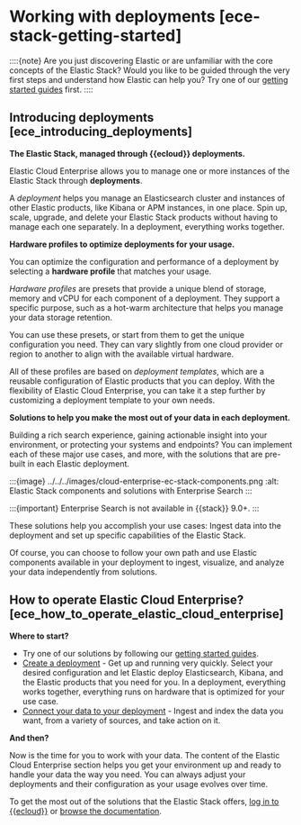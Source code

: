 # Working with deployments [ece-stack-getting-started]

::::{note}
Are you just discovering Elastic or are unfamiliar with the core concepts of the Elastic Stack? Would you like to be guided through the very first steps and understand how Elastic can help you? Try one of our [getting started guides](https://www.elastic.co/guide/en/starting-with-the-elasticsearch-platform-and-its-solutions/current/getting-started-guides.html) first.
::::



## Introducing deployments [ece_introducing_deployments]

**The Elastic Stack, managed through {{ecloud}} deployments.**

Elastic Cloud Enterprise allows you to manage one or more instances of the Elastic Stack through **deployments**.

A *deployment* helps you manage an Elasticsearch cluster and instances of other Elastic products, like Kibana or APM instances, in one place. Spin up, scale, upgrade, and delete your Elastic Stack products without having to manage each one separately. In a deployment, everything works together.

**Hardware profiles to optimize deployments for your usage.**

You can optimize the configuration and performance of a deployment by selecting a **hardware profile** that matches your usage.

*Hardware profiles* are presets that provide a unique blend of storage, memory and vCPU for each component of a deployment. They support a specific purpose, such as a hot-warm architecture that helps you manage your data storage retention.

You can use these presets, or start from them to get the unique configuration you need. They can vary slightly from one cloud provider or region to another to align with the available virtual hardware.

All of these profiles are based on *deployment templates*, which are a reusable configuration of Elastic products that you can deploy. With the flexibility of Elastic Cloud Enterprise, you can take it a step further by customizing a deployment template to your own needs.

**Solutions to help you make the most out of your data in each deployment.**

Building a rich search experience, gaining actionable insight into your environment, or protecting your systems and endpoints? You can implement each of these major use cases, and more, with the solutions that are pre-built in each Elastic deployment.

:::{image} ../../../images/cloud-enterprise-ec-stack-components.png
:alt: Elastic Stack components and solutions with Enterprise Search
:::

:::{important}
Enterprise Search is not available in {{stack}} 9.0+.
:::

These solutions help you accomplish your use cases: Ingest data into the deployment and set up specific capabilities of the Elastic Stack.

Of course, you can choose to follow your own path and use Elastic components available in your deployment to ingest, visualize, and analyze your data independently from solutions.


## How to operate Elastic Cloud Enterprise? [ece_how_to_operate_elastic_cloud_enterprise]

**Where to start?**

* Try one of our solutions by following our [getting started guides](https://www.elastic.co/guide/en/starting-with-the-elasticsearch-platform-and-its-solutions/current/getting-started-guides.html).
* [Create a deployment](../../../deploy-manage/deploy/cloud-enterprise/create-deployment.md) - Get up and running very quickly. Select your desired configuration and let Elastic deploy Elasticsearch, Kibana, and the Elastic products that you need for you. In a deployment, everything works together, everything runs on hardware that is optimized for your use case.
* [Connect your data to your deployment](/manage-data/ingest.md) - Ingest and index the data you want, from a variety of sources, and take action on it.

**And then?**

Now is the time for you to work with your data. The content of the Elastic Cloud Enterprise section helps you get your environment up and ready to handle your data the way you need. You can always adjust your deployments and their configuration as your usage evolves over time.

To get the most out of the solutions that the Elastic Stack offers, [log in to {{ecloud}}](https://cloud.elastic.co) or [browse the documentation](https://www.elastic.co/docs).
